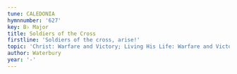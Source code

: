 ```yaml
---
tune: CALEDONIA
hymnnumber: '627'
key: B♭ Major
title: Soldiers of the Cross
firstline: 'Soldiers of the cross, arise!'
topic: 'Christ: Warfare and Victory; Living His Life: Warfare and Victory'
author: Waterbury
year: '-'
---
```

